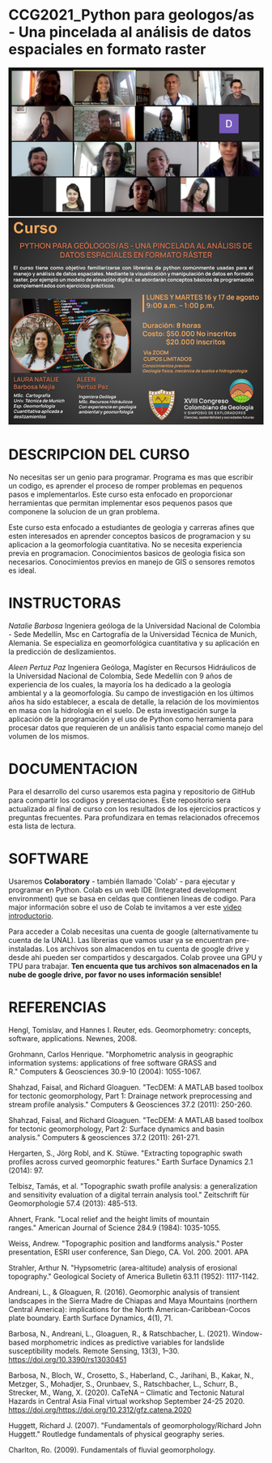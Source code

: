 # CCG2021_Python para geologos/as - Una pincelada al análisis de datos espaciales en formato raster


<img src="Screenshot 2021-08-17 at 20.02.32.png" alt="hi" class="inline"/>


<img src="Plantilla ACTUALIZADA-1.pptx (12).png" alt="hi" class="inline"/>

# DESCRIPCION DEL CURSO

No necesitas ser un genio para programar. Programa es mas que escribir un codigo, es aprender el proceso de romper problemas en pequenos pasos e implementarlos. Este curso esta enfocado en proporcionar herramientas que permitan implementar esos pequenos pasos que componene la solucion de un gran problema.

Este curso esta enfocado a estudiantes de geologia y carreras afines que esten interesados en aprender conceptos basicos de programacion y su aplicacion a la geomorfologia cuantitativa. No se necesita experiencia previa en programacion. Conocimientos basicos de geologia fisica son necesarios. Conocimientos previos en manejo de GIS o sensores remotos es ideal. 


# INSTRUCTORAS

_Natalie Barbosa_
Ingeniera geóloga de la Universidad Nacional de Colombia - Sede Medellín, Msc en Cartografía de la Universidad Técnica de Munich, Alemania. Se especializa en geomorfológica cuantitativa y su aplicación en la predicción de deslizamientos. 

_Aleen Pertuz Paz_
Ingeniera Geóloga, Magíster en Recursos Hidráulicos de la Universidad Nacional de Colombia, Sede Medellín con 9 años de experiencia de los cuales, la mayoría los ha dedicado a la geología ambiental y a la geomorfología. Su campo de investigación en los últimos años ha sido establecer, a escala de detalle, la relación de los movimientos en masa con la hidrología en el suelo. De esta investigación surge la aplicación de la programación y el uso de Python como herramienta para procesar datos que requieren de un análisis tanto espacial como manejo del volumen de los mismos.

# DOCUMENTACION 

Para el desarrollo del curso usaremos esta pagina y repositorio de GitHub para compartir los codigos y presentaciones. Este repositorio sera actualizado al final de curso con los resultados de los ejercicios practicos y preguntas frecuentes. Para profundizara en temas relacionados ofrecemos esta lista de lectura. 

# SOFTWARE 

Usaremos **Colaboratory** - también llamado 'Colab' - para ejecutar y programar en Python. Colab es un web IDE (Integrated development environment) que se basa en celdas que contienen lineas de codigo. Para major información sobre el uso de Colab te invitamos a ver este [video introductorio](https://www.youtube.com/watch?v=inN8seMm7UI "Introduccion a Colab").

Para acceder a Colab necesitas una cuenta de google (alternativamente tu cuenta de la UNAL). Las librerias que vamos usar ya se encuentran pre-instaladas. Los archivos son almacendos en tu cuenta de google drive y desde ahi pueden ser compartidos y descargados. Colab provee una GPU y TPU para trabajar. **Ten encuenta que tus archivos son almacenados en la nube de google drive, por favor no uses información sensible!**

# REFERENCIAS

Hengl, Tomislav, and Hannes I. Reuter, eds. Geomorphometry: concepts, software, applications. Newnes, 2008.

Grohmann, Carlos Henrique. "Morphometric analysis in geographic information systems: applications of free software GRASS and R." Computers & Geosciences 30.9-10 (2004): 1055-1067.

Shahzad, Faisal, and Richard Gloaguen. "TecDEM: A MATLAB based toolbox for tectonic geomorphology, Part 1: Drainage network preprocessing and stream profile analysis." Computers & Geosciences 37.2 (2011): 250-260.

Shahzad, Faisal, and Richard Gloaguen. "TecDEM: A MATLAB based toolbox for tectonic geomorphology, Part 2: Surface dynamics and basin analysis." Computers & geosciences 37.2 (2011): 261-271.

Hergarten, S., Jörg Robl, and K. Stüwe. "Extracting topographic swath profiles across curved geomorphic features." Earth Surface Dynamics 2.1 (2014): 97.

Telbisz, Tamás, et al. "Topographic swath profile analysis: a generalization and sensitivity evaluation of a digital terrain analysis tool." Zeitschrift für Geomorphologie 57.4 (2013): 485-513.

Ahnert, Frank. "Local relief and the height limits of mountain ranges." American Journal of Science 284.9 (1984): 1035-1055.

Weiss, Andrew. "Topographic position and landforms analysis." Poster presentation, ESRI user conference, San Diego, CA. Vol. 200. 2001.
APA

Strahler, Arthur N. "Hypsometric (area-altitude) analysis of erosional topography." Geological Society of America Bulletin 63.11 (1952): 1117-1142.

Andreani, L., & Gloaguen, R. (2016). Geomorphic analysis of transient landscapes in the Sierra Madre de Chiapas and Maya Mountains (northern Central America): implications for the North American-Caribbean-Cocos plate boundary. Earth Surface Dynamics, 4(1), 71.

Barbosa, N., Andreani, L., Gloaguen, R., & Ratschbacher, L. (2021). Window-based morphometric indices as predictive variables for landslide susceptibility models. Remote Sensing, 13(3), 1–30. https://doi.org/10.3390/rs13030451

Barbosa, N., Bloch, W., Crosetto, S., Haberland, C., Jarihani, B., Kakar, N., Metzger, S., Mohadjer, S., Orunbaev, S., Ratschbacher, L., Schurr, B., Strecker, M., Wang, X. (2020). CaTeNA – Climatic and Tectonic Natural Hazards in Central Asia Final virtual workshop September 24-25 2020. https://doi.org/https://doi.org/10.2312/gfz.catena.2020

Huggett, Richard J. (2007).  "Fundamentals of geomorphology/Richard John Huggett." Routledge fundamentals of physical geography series.

Charlton, Ro. (2009). Fundamentals of fluvial geomorphology. 









